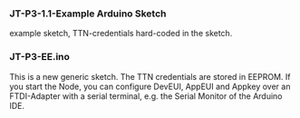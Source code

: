 ### JT-P3-1.1-Example Arduino Sketch

example sketch, TTN-credentials hard-coded in the sketch.


### JT-P3-EE.ino

This is a new generic sketch. The TTN credentials are stored in EEPROM. If you start the Node, you can configure DevEUI, AppEUI and Appkey over an FTDI-Adapter with a serial terminal, e.g. the Serial Monitor of the Arduino IDE.
